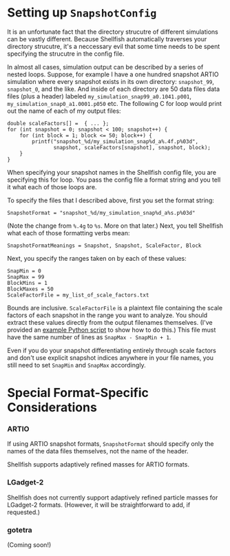 # Setting up `SnapshotConfig`

It is an unfortunate fact that the directory strucutre of different simulations can
be vastly different. Because Shellfish automatically traverses your directory strucutre,
it's a neccessary evil that some time needs to be spent specifying the strucutre in
the config file.

In almost all cases, simulation output can be described by a series of nested loops.
Suppose, for example I have a one hundred snapshot ARTIO simulation where every
snapshot exists in its own directory: `snapshot_99`, `snapshot_0`, and the like.
And inside of each directory are 50 data files data files (plus a header) labeled
`my_simulation_snap99_a0.1041.p001`, `my_simulation_snap0_a1.0001.p050` etc. The
following C for loop would
print out the name of each of my output files:

    double scaleFactors[] =  { ... };
    for (int snapshot = 0; snapshot < 100; snapshot++) {
        for (int block = 1; block <= 50; block++) {
            printf("snapshot_%d/my_simulation_snap%d_a%.4f.p%03d",
                   snapshot, scaleFactors[snapshot], snapshot, block);
        }
    }

When specifying your snapshot names in the Shellfish config file, you are specifying
this for loop. You pass the config file a format string and you tell it what each of
those loops are.

To specify the files that I described above, first you set the format string:

    SnapshotFormat = "snapshot_%d/my_simulation_snap%d_a%s.p%03d"
    
(Note the change from `%.4g` to `%s`. More on that later.) Next, you tell Shellfish
what each of those formatting verbs mean:

    SnapshotFormatMeanings = Snapshot, Snapshot, ScaleFactor, Block

Next, you specify the ranges taken on by each of these values:

    SnapMin = 0
    SnapMax = 99
    BlockMins = 1
    BlockMaxes = 50
    ScaleFactorFile = my_list_of_scale_factors.txt

Bounds are inclusive. `ScaleFactorFile` is a plaintext file containing the scale
factors of each snapshot in the range you want to analyze. You should extract
these values directly from the output filenames themselves. (I've provided an [example Python script](https://github.com/phil-mansfield/shellfish/blob/master/doc/scale_factor_ex.py)
to show how to do this.) This file must have the same number of lines as `SnapMax - SnapMin + 1`.

Even if you do your snapshot differentiating entirely through scale factors and don't use
explicit snapshot indices anywhere in your file names, you still need to set `SnapMin` and
`SnapMax` accordingly.

# Special Format-Specific Considerations

### ARTIO

If using ARTIO snapshot formats, `SnapshotFormat` should specify
only the names of the data files themselves, not the name of the header.

Shellfish supports adaptively refined masses for ARTIO formats.

### LGadget-2

Shellfish does not currently support adaptively refined particle masses
for LGadget-2 formats. (However, it will be straightforward to add,
if requested.)

### gotetra

(Coming soon!)

